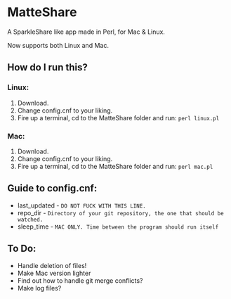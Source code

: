 MatteShare
==========

A SparkleShare like app made in Perl, for Mac & Linux.

Now supports both Linux and Mac.

How do I run this?
------------------
### Linux:

1. Download.
2. Change config.cnf to your liking.
3. Fire up a terminal, cd to the MatteShare folder and run:
`perl linux.pl`


### Mac:

1. Download.
2. Change config.cnf to your liking.
3. Fire up a terminal, cd to the MatteShare folder and run:
`perl mac.pl`


Guide to config.cnf:
--------------------
* last_updated - `DO NOT FUCK WITH THIS LINE.`
* repo_dir - `Directory of your git repository, the one that should be watched.`
* sleep_time - `MAC ONLY. Time between the program should run itself`


To Do:
------

* Handle deletion of files!
* Make Mac version lighter
* Find out how to handle git merge conflicts?
* Make log files?
